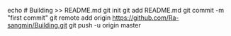 echo # Building >> README.md
git init
git add README.md
git commit -m "first commit"
git remote add origin https://github.com/Ra-sangmin/Building.git
git push -u origin master

